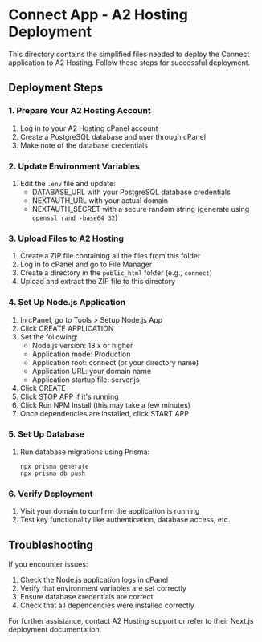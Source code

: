 # Connect App - A2 Hosting Deployment

This directory contains the simplified files needed to deploy the Connect application to A2 Hosting. Follow these steps for successful deployment.

## Deployment Steps

### 1. Prepare Your A2 Hosting Account

1. Log in to your A2 Hosting cPanel account
2. Create a PostgreSQL database and user through cPanel
3. Make note of the database credentials

### 2. Update Environment Variables

1. Edit the `.env` file and update:
   - DATABASE_URL with your PostgreSQL database credentials
   - NEXTAUTH_URL with your actual domain
   - NEXTAUTH_SECRET with a secure random string (generate using `openssl rand -base64 32`)

### 3. Upload Files to A2 Hosting

1. Create a ZIP file containing all the files from this folder
2. Log in to cPanel and go to File Manager
3. Create a directory in the `public_html` folder (e.g., `connect`)
4. Upload and extract the ZIP file to this directory

### 4. Set Up Node.js Application

1. In cPanel, go to Tools > Setup Node.js App
2. Click CREATE APPLICATION
3. Set the following:
   - Node.js version: 18.x or higher
   - Application mode: Production
   - Application root: connect (or your directory name)
   - Application URL: your domain name
   - Application startup file: server.js
4. Click CREATE
5. Click STOP APP if it's running
6. Click Run NPM Install (this may take a few minutes)
7. Once dependencies are installed, click START APP

### 5. Set Up Database

1. Run database migrations using Prisma:
   ```
   npx prisma generate
   npx prisma db push
   ```

### 6. Verify Deployment

1. Visit your domain to confirm the application is running
2. Test key functionality like authentication, database access, etc.

## Troubleshooting

If you encounter issues:
1. Check the Node.js application logs in cPanel
2. Verify that environment variables are set correctly
3. Ensure database credentials are correct
4. Check that all dependencies were installed correctly

For further assistance, contact A2 Hosting support or refer to their Next.js deployment documentation. 